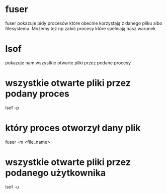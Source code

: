 # fuser
fuser pokazuje pidy procesów które obecnie korzystają z danego pliku albo filesystemu. Możemy też np zabić procesy które spełniają nasz warunek

# lsof 
pokazuje nam wszystkie otwarte pliki przez podane procesy 

# wszystkie otwarte pliki przez podany proces
lsof -p <PID>

# który proces otworzył dany plik
fuser -m <file_name>

# wszystkie otwarte pliki przez podanego użytkownika

lsof -u <USER>